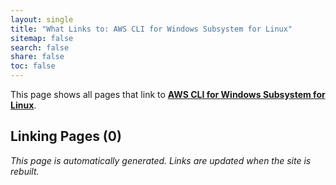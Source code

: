 ```yaml
---
layout: single
title: "What Links to: AWS CLI for Windows Subsystem for Linux"
sitemap: false
search: false
share: false
toc: false
---
```


This page shows all pages that link to **[AWS CLI for Windows Subsystem for Linux](/compdemos/AWSCLI_WSL/)**.

## Linking Pages (0)


*This page is automatically generated. Links are updated when the site is rebuilt.*
